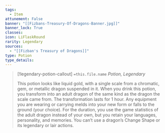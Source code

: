 ```yaml
---
tags:
  - Item
attunement: False
banner: "[[Fizbans-Treasury-Of-Dragons-Banner.jpg]]"
banner_lock: True
classes:
icon: LiFlaskRound
rarity: Legendary
sources:
  - "[[Fizban's Treasury of Dragons]]"
type: Potion
type_details: 
---
```

>[!legendary-potion-callout] `=this.file.name`
>*Potion, Legendary*
>
>This potion looks like liquid gold, with a single scale from a chromatic, gem, or metallic dragon suspended in it. When you drink this potion, you transform into an adult dragon of the same kind as the dragon the scale came from. The transformation lasts for 1 hour. Any equipment you are wearing or carrying melds into your new form or falls to the ground (your choice). For the duration, you use the game statistics of the adult dragon instead of your own, but you retain your languages, personality, and memories. You can’t use a dragon’s Change Shape or its legendary or lair actions.
>
>
